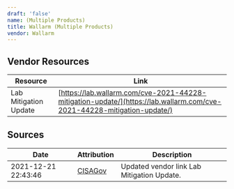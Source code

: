 ```yaml
---
draft: 'false'
name: (Multiple Products)
title: Wallarm (Multiple Products)
vendor: Wallarm
---
```


## Vendor Resources
| Resource | Link |
| --- | --- |
| Lab Mitigation Update | [https://lab.wallarm.com/cve-2021-44228-mitigation-update/](https://lab.wallarm.com/cve-2021-44228-mitigation-update/) |



## Sources
| Date | Attribution | Description |
| --- | --- | --- |
| 2021-12-21 22:43:46 | [CISAGov](https://raw.githubusercontent.com/cisagov/log4j-affected-db/develop/README.md) | Updated vendor link Lab Mitigation Update.  |

